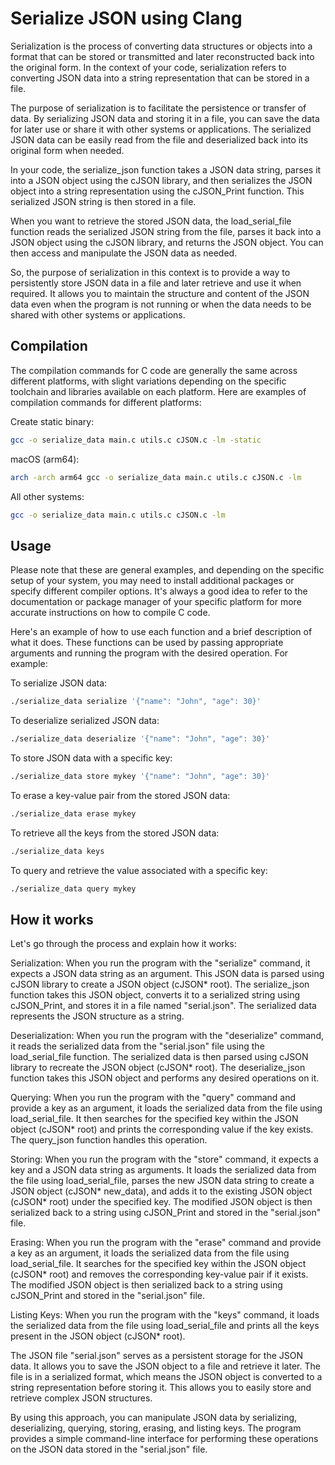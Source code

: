 # Serialize JSON using Clang

Serialization is the process of converting data structures or objects into a format that can be stored or transmitted and later
reconstructed back into the original form. In the context of your code, serialization refers to converting JSON data into a string
representation that can be stored in a file.

The purpose of serialization is to facilitate the persistence or transfer of data. By serializing JSON data and storing it in a file, you
can save the data for later use or share it with other systems or applications. The serialized JSON data can be easily read from the file
and deserialized back into its original form when needed.

In your code, the serialize_json function takes a JSON data string, parses it into a JSON object using the cJSON library, and then
serializes the JSON object into a string representation using the cJSON_Print function. This serialized JSON string is then stored in a
file.

When you want to retrieve the stored JSON data, the load_serial_file function reads the serialized JSON string from the file, parses it back
into a JSON object using the cJSON library, and returns the JSON object. You can then access and manipulate the JSON data as needed.

So, the purpose of serialization in this context is to provide a way to persistently store JSON data in a file and later retrieve and use it
when required. It allows you to maintain the structure and content of the JSON data even when the program is not running or when the data
needs to be shared with other systems or applications.

## Compilation

The compilation commands for C code are generally the same across different platforms, with slight variations depending on the specific
toolchain and libraries available on each platform. Here are examples of compilation commands for different platforms:

Create static binary:

```bash
gcc -o serialize_data main.c utils.c cJSON.c -lm -static
```

macOS (arm64):

```bash
arch -arch arm64 gcc -o serialize_data main.c utils.c cJSON.c -lm
```

All other systems:

```bash
gcc -o serialize_data main.c utils.c cJSON.c -lm
```

## Usage

Please note that these are general examples, and depending on the specific setup of your system, you may need to install additional packages
or specify different compiler options. It's always a good idea to refer to the documentation or package manager of your specific platform
for more accurate instructions on how to compile C code.

Here's an example of how to use each function and a brief description of what it does. These functions can be used by passing appropriate
arguments and running the program with the desired operation. For example:

To serialize JSON data:

```bash
./serialize_data serialize '{"name": "John", "age": 30}'
```

To deserialize serialized JSON data:

```bash
./serialize_data deserialize '{"name": "John", "age": 30}'
```

To store JSON data with a specific key:

```bash
./serialize_data store mykey '{"name": "John", "age": 30}'
```

To erase a key-value pair from the stored JSON data:

```bash
./serialize_data erase mykey
```

To retrieve all the keys from the stored JSON data:

```bash
./serialize_data keys
```

To query and retrieve the value associated with a specific key:

```bash
./serialize_data query mykey
```

## How it works

Let's go through the process and explain how it works:

Serialization: When you run the program with the "serialize" command, it expects a JSON data string as an argument. This JSON data is parsed
using cJSON library to create a JSON object (cJSON\* root). The serialize_json function takes this JSON object, converts it to a serialized
string using cJSON_Print, and stores it in a file named "serial.json". The serialized data represents the JSON structure as a string.

Deserialization: When you run the program with the "deserialize" command, it reads the serialized data from the "serial.json" file using the
load_serial_file function. The serialized data is then parsed using cJSON library to recreate the JSON object (cJSON\* root). The
deserialize_json function takes this JSON object and performs any desired operations on it.

Querying: When you run the program with the "query" command and provide a key as an argument, it loads the serialized data from the file
using load_serial_file. It then searches for the specified key within the JSON object (cJSON\* root) and prints the corresponding value if
the key exists. The query_json function handles this operation.

Storing: When you run the program with the "store" command, it expects a key and a JSON data string as arguments. It loads the serialized
data from the file using load_serial_file, parses the new JSON data string to create a JSON object (cJSON* new_data), and adds it to the
existing JSON object (cJSON* root) under the specified key. The modified JSON object is then serialized back to a string using cJSON_Print
and stored in the "serial.json" file.

Erasing: When you run the program with the "erase" command and provide a key as an argument, it loads the serialized data from the file
using load_serial_file. It searches for the specified key within the JSON object (cJSON\* root) and removes the corresponding key-value pair
if it exists. The modified JSON object is then serialized back to a string using cJSON_Print and stored in the "serial.json" file.

Listing Keys: When you run the program with the "keys" command, it loads the serialized data from the file using load_serial_file and prints
all the keys present in the JSON object (cJSON\* root).

The JSON file "serial.json" serves as a persistent storage for the JSON data. It allows you to save the JSON object to a file and retrieve
it later. The file is in a serialized format, which means the JSON object is converted to a string representation before storing it. This
allows you to easily store and retrieve complex JSON structures.

By using this approach, you can manipulate JSON data by serializing, deserializing, querying, storing, erasing, and listing keys. The
program provides a simple command-line interface for performing these operations on the JSON data stored in the "serial.json" file.
